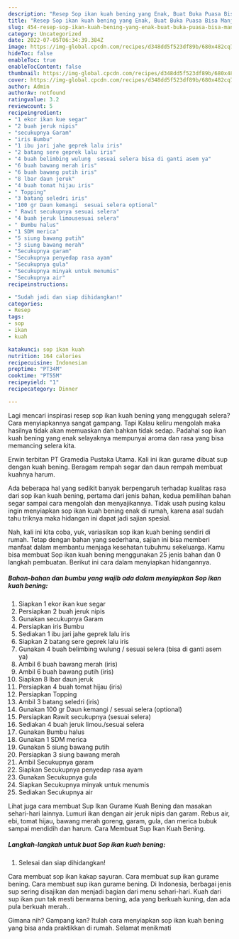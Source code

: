 ```yaml
---
description: "Resep Sop ikan kuah bening yang Enak, Buat Buka Puasa Bisa Manjain Lidah"
title: "Resep Sop ikan kuah bening yang Enak, Buat Buka Puasa Bisa Manjain Lidah"
slug: 454-resep-sop-ikan-kuah-bening-yang-enak-buat-buka-puasa-bisa-manjain-lidah
category: Uncategorized
date: 2022-07-05T06:34:39.384Z
image: https://img-global.cpcdn.com/recipes/d348dd5f523df89b/680x482cq70/sop-ikan-kuah-bening-foto-resep-utama.jpg
hideToc: false
enableToc: true
enableTocContent: false
thumbnail: https://img-global.cpcdn.com/recipes/d348dd5f523df89b/680x482cq70/sop-ikan-kuah-bening-foto-resep-utama.jpg
cover: https://img-global.cpcdn.com/recipes/d348dd5f523df89b/680x482cq70/sop-ikan-kuah-bening-foto-resep-utama.jpg
author: Admin
authorAv: notfound
ratingvalue: 3.2
reviewcount: 5
recipeingredient:
- "1 ekor ikan kue segar"
- "2 buah jeruk nipis"
- "secukupnya Garam"
- "iris Bumbu"
- "1 ibu jari jahe geprek lalu iris"
- "2 batang sere geprek lalu iris"
- "4 buah belimbing wulung  sesuai selera bisa di ganti asem ya"
- "6 buah bawang merah iris"
- "6 buah bawang putih iris"
- "8 lbar daun jeruk"
- "4 buah tomat hijau iris"
- " Topping"
- "3 batang seledri iris"
- "100 gr Daun kemangi  sesuai selera optional"
- " Rawit secukupnya sesuai selera"
- "4 buah jeruk limousesuai selera"
- " Bumbu halus"
- "1 SDM merica"
- "5 siung bawang putih"
- "3 siung bawang merah"
- "Secukupnya garam"
- "Secukupnya penyedap rasa ayam"
- "Secukupnya gula"
- "Secukupnya minyak untuk menumis"
- "Secukupnya air"
recipeinstructions:

- "Sudah jadi dan siap dihidangkan!"
categories:
- Resep
tags:
- sop
- ikan
- kuah

katakunci: sop ikan kuah 
nutrition: 164 calories
recipecuisine: Indonesian
preptime: "PT34M"
cooktime: "PT55M"
recipeyield: "1"
recipecategory: Dinner

---
```



Lagi mencari inspirasi resep sop ikan kuah bening yang menggugah selera? Cara menyiapkannya sangat gampang. Tapi Kalau keliru mengolah maka hasilnya tidak akan memuaskan dan bahkan tidak sedap. Padahal sop ikan kuah bening yang enak selayaknya mempunyai aroma dan rasa yang bisa memancing selera kita.


Erwin terbitan PT Gramedia Pustaka Utama. Kali ini ikan gurame dibuat sup dengan kuah bening. Beragam rempah segar dan daun rempah membuat kuahnya harum.

Ada beberapa hal yang sedikit banyak berpengaruh terhadap kualitas rasa dari sop ikan kuah bening, pertama dari jenis bahan, kedua pemilihan bahan segar sampai cara mengolah dan menyajikannya. Tidak usah pusing kalau ingin menyiapkan sop ikan kuah bening enak di rumah, karena asal sudah tahu triknya maka hidangan ini dapat jadi sajian spesial.


Nah, kali ini kita coba, yuk, variasikan sop ikan kuah bening sendiri di rumah. Tetap dengan bahan yang sederhana, sajian ini bisa memberi manfaat dalam membantu menjaga kesehatan tubuhmu sekeluarga. Kamu bisa membuat Sop ikan kuah bening menggunakan 25 jenis bahan dan 0 langkah pembuatan. Berikut ini cara dalam menyiapkan hidangannya.

<!--inarticleads1-->

##### Bahan-bahan dan bumbu yang wajib ada dalam menyiapkan Sop ikan kuah bening:

1. Siapkan 1 ekor ikan kue segar
1. Persiapkan 2 buah jeruk nipis
1. Gunakan secukupnya Garam
1. Persiapkan iris Bumbu
1. Sediakan 1 ibu jari jahe geprek lalu iris
1. Siapkan 2 batang sere geprek lalu iris
1. Gunakan 4 buah belimbing wulung / sesuai selera (bisa di ganti asem ya)
1. Ambil 6 buah bawang merah (iris)
1. Ambil 6 buah bawang putih (iris)
1. Siapkan 8 lbar daun jeruk
1. Persiapkan 4 buah tomat hijau (iris)
1. Persiapkan  Topping
1. Ambil 3 batang seledri (iris)
1. Gunakan 100 gr Daun kemangi / sesuai selera (optional)
1. Persiapkan  Rawit secukupnya (sesuai selera)
1. Sediakan 4 buah jeruk limou./sesuai selera
1. Gunakan  Bumbu halus
1. Gunakan 1 SDM merica
1. Gunakan 5 siung bawang putih
1. Persiapkan 3 siung bawang merah
1. Ambil Secukupnya garam
1. Siapkan Secukupnya penyedap rasa ayam
1. Gunakan Secukupnya gula
1. Siapkan Secukupnya minyak untuk menumis
1. Sediakan Secukupnya air


Lihat juga cara membuat Sup Ikan Gurame Kuah Bening dan masakan sehari-hari lainnya. Lumuri ikan dengan air jeruk nipis dan garam. Rebus air, ebi, tomat hijau, bawang merah goreng, garam, gula, dan merica bubuk sampai mendidih dan harum. Cara Membuat Sup Ikan Kuah Bening. 

<!--inarticleads2-->

##### Langkah-langkah untuk buat Sop ikan kuah bening:


1. Selesai dan siap dihidangkan!

Cara membuat sop ikan kakap sayuran. Cara membuat sup ikan gurame bening. Cara membuat sup ikan gurame bening. Di Indonesia, berbagai jenis sup sering disajikan dan menjadi bagian dari menu sehari-hari. Kuah dari sup ikan pun tak mesti berwarna bening, ada yang berkuah kuning, dan ada pula berkuah merah.. 

Gimana nih? Gampang kan? Itulah cara menyiapkan sop ikan kuah bening yang bisa anda praktikkan di rumah. Selamat menikmati
